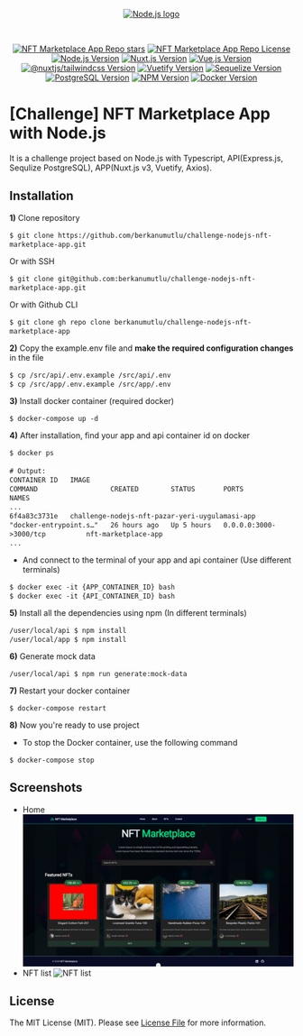<div align="center">
    <p align="center">
        <a href="https://nodejs.org/">
            <img src="https://avatars.githubusercontent.com/u/9950313?s=200&v=4" alt="Node.js logo" height="140">
        </a>
    </p>
</div>
<br>
<p align="center">
    <a href="https://github.com/berkanumutlu/challenge-nodejs-nft-marketplace-app/stargazers" rel="nofollow"><img src="https://img.shields.io/github/stars/berkanumutlu/challenge-nodejs-nft-marketplace-app?style=flat&logo=github" alt="NFT Marketplace App Repo stars"></a>
    <a href="https://github.com/berkanumutlu/challenge-nodejs-nft-marketplace-app/blob/master/LICENSE" target="_blank" rel="nofollow"><img src="https://img.shields.io/github/license/berkanumutlu/challenge-nodejs-nft-marketplace-app" alt="NFT Marketplace App Repo License"></a>
    <a href="https://nodejs.org" target="_blank" rel="nofollow"><img src="https://img.shields.io/badge/Node.js-v20.18.0-5FA04E?logo=nodedotjs&logoColor=white&labelColor=5FA04E" alt="Node.js Version"></a>
    <a href="https://nuxt.com" target="_blank" rel="nofollow"><img src="https://img.shields.io/badge/Nuxt.js-v3.14.159-00DC82?logo=nuxtdotjs&logoColor=white&labelColor=00DC82" alt="Nuxt.js Version"></a>
    <a href="https://vuejs.org" target="_blank" rel="nofollow"><img src="https://img.shields.io/badge/Vue.js-v3.5.13-4FC08D?logo=vuedotjs&logoColor=white&labelColor=4FC08D" alt="Vue.js Version"></a>
    <a href="https://tailwindcss.com" target="_blank" rel="nofollow"><img src="https://img.shields.io/badge/@nuxtjs/tailwindcss-v6.12.2-06B6D4?logo=tailwindcss&logoColor=white&labelColor=06B6D4" alt="@nuxtjs/tailwindcss Version"></a>
    <a href="https://vuetifyjs.com" target="_blank" rel="nofollow"><img src="https://img.shields.io/badge/Vuetify-v3.7.4-1867C0?logo=vuetify&logoColor=white&labelColor=1867C0" alt="Vuetify Version"></a>
    <a href="https://sequelize.org" target="_blank" rel="nofollow"><img src="https://img.shields.io/badge/Sequelize-v6.37.5-52B0E7?logo=sequelize&logoColor=white&labelColor=52B0E7" alt="Sequelize Version"></a>
    <a href="https://www.postgresql.org/docs/release/15.7" target="_blank" rel="nofollow"><img src="https://img.shields.io/badge/PostgreSQL-v15.7-4169E1?logo=postgresql&logoColor=white&labelColor=4169E1" alt="PostgreSQL Version"></a>
    <a href="https://www.npmjs.com" target="_blank" rel="nofollow"><img src="https://img.shields.io/badge/NPM-v10.8.2-CB3837?logo=npm&logoColor=F7F7F7&labelColor=CB3837" alt="NPM Version"></a>
    <a href="https://www.docker.com" target="_blank" rel="nofollow"><img src="https://img.shields.io/badge/Docker-v4.25.2-2496ED?logo=docker&logoColor=white&labelColor=2496ED" alt="Docker Version"></a>
</p>

# [Challenge] NFT Marketplace App with Node.js

It is a challenge project based on Node.js with Typescript, API(Express.js, Sequlize PostgreSQL), APP(Nuxt.js v3, Vuetify, Axios).

## Installation

**1)** Clone repository

```shell
$ git clone https://github.com/berkanumutlu/challenge-nodejs-nft-marketplace-app.git
```

Or with SSH

```shell
$ git clone git@github.com:berkanumutlu/challenge-nodejs-nft-marketplace-app.git
```

Or with Github CLI

```shell
$ git clone gh repo clone berkanumutlu/challenge-nodejs-nft-marketplace-app
```

**2)** Copy the example.env file and **make the required configuration changes** in the file

```shell
$ cp /src/api/.env.example /src/api/.env
$ cp /src/app/.env.example /src/app/.env
```

**3)** Install docker container (required docker)

```shell
$ docker-compose up -d
```

**4)** After installation, find your app and api container id on docker

```shell
$ docker ps

# Output:
CONTAINER ID   IMAGE                                            COMMAND                  CREATED        STATUS       PORTS                           NAMES
...
6f4a83c3731e   challenge-nodejs-nft-pazar-yeri-uygulamasi-app   "docker-entrypoint.s…"   26 hours ago   Up 5 hours   0.0.0.0:3000->3000/tcp          nft-marketplace-app    
...
```

- And connect to the terminal of your app and api container (Use different terminals)

```shell
$ docker exec -it {APP_CONTAINER_ID} bash
$ docker exec -it {API_CONTAINER_ID} bash
```

**5)** Install all the dependencies using npm (In different terminals)

```shell
/user/local/api $ npm install
/user/local/app $ npm install
```

**6)** Generate mock data

```shell
/user/local/api $ npm run generate:mock-data
```

**7)** Restart your docker container

```shell
$ docker-compose restart
```

**8)** Now you're ready to use project

- To stop the Docker container, use the following command

```shell
$ docker-compose stop
```

## Screenshots

- Home
  ![Home](screenshots/home.png)
- NFT list
  ![NFT list](screenshots/nft-list.png)

## License

The MIT License (MIT). Please see [License File](LICENSE) for more information.